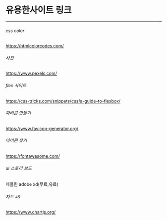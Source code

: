 # 유용한사이트 링크
----------------------------------------------------
###### css color
https://htmlcolorcodes.com/

###### 사진
https://www.pexels.com/

###### flex 사이트
https://css-tricks.com/snippets/css/a-guide-to-flexbox/

###### 파비콘 만들기 
https://www.favicon-generator.org/

###### 아이콘 찾기
https://fontawesome.com/


###### ui 스토리 보드
제플린
adobe xd(무료,유료)

###### 차트 JS
https://www.chartjs.org/
